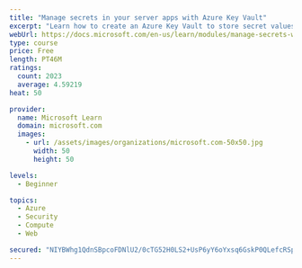 ```yaml
---
title: "Manage secrets in your server apps with Azure Key Vault"
excerpt: "Learn how to create an Azure Key Vault to store secret values and how to enable secure access to the vault."
webUrl: https://docs.microsoft.com/en-us/learn/modules/manage-secrets-with-azure-key-vault/
type: course
price: Free
length: PT46M
ratings:
  count: 2023
  average: 4.59219
heat: 50

provider:
  name: Microsoft Learn
  domain: microsoft.com
  images:
    - url: /assets/images/organizations/microsoft.com-50x50.jpg
      width: 50
      height: 50

levels:
  - Beginner

topics:
  - Azure
  - Security
  - Compute
  - Web

secured: "NIYBWhg1QdnSBpcoFDNlU2/0cTG52H0LS2+UsP6yY6oYxsq6GskP0QLefcRSpdfNPuZUuLoXYEUt6cMqfSGgBxAPD4tXwTPMN2egyBMUDAO/CmmD/31ec5A+nKwJDgz/LJkAQN8XaaSLysQc2Y/kBU7GpsjurDBP8TypFEmWF/b9jjl/VNllf2ocyxxgTgskEqsA4Ai6tLfAt75Mvky13jWIKajaPAf6F3Z8wfx8lHCWxk4XoqwjxL61asOqmyvHmqqO80uytGkaKYZcVS5YAFPbvHlpEegCIluYlzIudP9z9XulGfniTQwgtbxUuvU1ZQNEZbG8ZIrfmohxSacFZ9eNvc12/yy5EDveC5x5SvVs0JcK88ZKqW+2lOGKqNzj1qSR8OXIhmyrTV89fLc9NxK36Whi5GGLtpt7+7pIa0M=;QezjvQQNCU3FgU27pEjGHw=="
---
```


